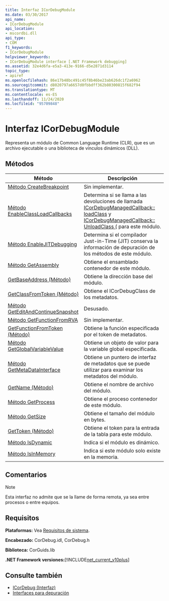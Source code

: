 ```yaml
---
title: Interfaz ICorDebugModule
ms.date: 03/30/2017
api_name:
- ICorDebugModule
api_location:
- mscordbi.dll
api_type:
- COM
f1_keywords:
- ICorDebugModule
helpviewer_keywords:
- ICorDebugModule interface [.NET Framework debugging]
ms.assetid: 32e4d6fa-e5a3-413e-9166-d5e2871d3114
topic_type:
- apiref
ms.openlocfilehash: 86e17b48bc491c45f8b46be23ab626dc1f2a6962
ms.sourcegitcommit: d8020797a6657d0fbbdff362b80300815f682f94
ms.translationtype: MT
ms.contentlocale: es-ES
ms.lasthandoff: 11/24/2020
ms.locfileid: "95709848"
---
```

# <a name="icordebugmodule-interface"></a>Interfaz ICorDebugModule

Representa un módulo de Common Language Runtime (CLR), que es un archivo ejecutable o una biblioteca de vínculos dinámicos (DLL).  
  
## <a name="methods"></a>Métodos  
  
|Método|Descripción|  
|------------|-----------------|  
|[Método CreateBreakpoint](icordebugmodule-createbreakpoint-method.md)|Sin implementar.|  
|[Método EnableClassLoadCallbacks](icordebugmodule-enableclassloadcallbacks-method.md)|Determina si se llama a las devoluciones de llamada [ICorDebugManagedCallback:: loadClass](icordebugmanagedcallback-loadclass-method.md) y [ICorDebugManagedCallback:: UnloadClass (](icordebugmanagedcallback-unloadclass-method.md) para este módulo.|  
|[Método EnableJITDebugging](icordebugmodule-enablejitdebugging-method.md)|Determina si el compilador Just-in-Time (JIT) conserva la información de depuración de los métodos de este módulo.|  
|[Método GetAssembly](icordebugmodule-getassembly-method.md)|Obtiene el ensamblado contenedor de este módulo.|  
|[GetBaseAddress (Método)](icordebugmodule-getbaseaddress-method.md)|Obtiene la dirección base del módulo.|  
|[GetClassFromToken (Método)](icordebugmodule-getclassfromtoken-method.md)|Obtiene el ICorDebugClass de los metadatos.|  
|[Método GetEditAndContinueSnapshot](icordebugmodule-geteditandcontinuesnapshot-method.md)|Desusado.|  
|[Método GetFunctionFromRVA](icordebugmodule-getfunctionfromrva-method.md)|Sin implementar.|  
|[GetFunctionFromToken (Método)](icordebugmodule-getfunctionfromtoken-method.md)|Obtiene la función especificada por el token de metadatos.|  
|[Método GetGlobalVariableValue](icordebugmodule-getglobalvariablevalue-method.md)|Obtiene un objeto de valor para la variable global especificada.|  
|[Método GetMetaDataInterface](icordebugmodule-getmetadatainterface-method.md)|Obtiene un puntero de interfaz de metadatos que se puede utilizar para examinar los metadatos del módulo.|  
|[GetName (Método)](icordebugmodule-getname-method.md)|Obtiene el nombre de archivo del módulo.|  
|[Método GetProcess](icordebugmodule-getprocess-method.md)|Obtiene el proceso contenedor de este módulo.|  
|[Método GetSize](icordebugmodule-getsize-method.md)|Obtiene el tamaño del módulo en bytes.|  
|[GetToken (Método)](icordebugmodule-gettoken-method.md)|Obtiene el token para la entrada de la tabla para este módulo.|  
|[Método IsDynamic](icordebugmodule-isdynamic-method.md)|Indica si el módulo es dinámico.|  
|[Método IsInMemory](icordebugmodule-isinmemory-method.md)|Indica si este módulo solo existe en la memoria.|  
  
## <a name="remarks"></a>Comentarios  
  
> [!NOTE]
> Esta interfaz no admite que se la llame de forma remota, ya sea entre procesos o entre equipos.  
  
## <a name="requirements"></a>Requisitos  

 **Plataformas:** Vea [Requisitos de sistema](../../get-started/system-requirements.md).  
  
 **Encabezado:** CorDebug.idl, CorDebug.h  
  
 **Biblioteca:** CorGuids.lib  
  
 **.NET Framework versiones:**[!INCLUDE[net_current_v10plus](../../../../includes/net-current-v10plus-md.md)]  
  
## <a name="see-also"></a>Consulte también

- [ICorDebug (Interfaz)](icordebug-interface.md)
- [Interfaces para depuración](debugging-interfaces.md)
